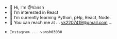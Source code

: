 - 👋 Hi, I’m @Vansh
- 👀 I’m interested in React
- 🌱 I’m currently learning Python, pHp, React, Node.
- 🎯 You can reach me at ... vk2207419@gmail.com ...
-     Instagram ... vansh03030
